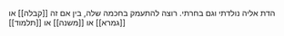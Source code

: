 הדת אליה נולדתי וגם בחרתי. רוצה להתעמק בחכמה שלה, בין אם זה [[קבלה]] או [[גמרא]]  או [[משנה]] או [[תלמוד]]
